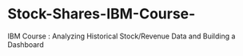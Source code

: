 # Stock-Shares-IBM-Course-
IBM Course : Analyzing Historical Stock/Revenue Data and Building a Dashboard
